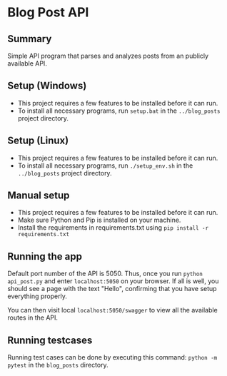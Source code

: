 
# Blog Post API
## Summary
Simple API program that parses and analyzes posts from an publicly available API.
 
## Setup (Windows)
- This project requires a few features to be installed before it can run.
- To install all necessary programs, run `setup.bat` in the `../blog_posts` project directory.

## Setup (Linux)
- This project requires a few features to be installed before it can run.
- To install all necessary programs, run `./setup_env.sh` in the `../blog_posts` project directory.

## Manual setup 
- This project requires a few features to be installed before it can run.
- Make sure Python and Pip is installed on your machine.
- Install the requirements in requirements.txt using `pip install -r  requirements.txt` 

## Running the app
Default port number of the API is 5050. Thus, once you run `python api_post.py` and enter `localhost:5050` on your browser. If all is well, you should see a page with the text "Hello", confirming that you have setup everything properly.

You can then visit local `localhost:5050/swagger` to view all the available routes in the API.

## Running testcases
Running test cases can be done by executing this command: `python -m pytest` in the `blog_posts` directory.

